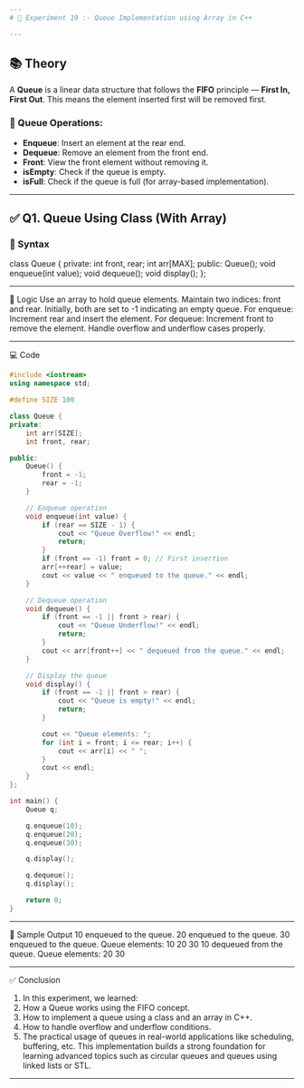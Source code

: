 ```yaml
---
# 🧪 Experiment 19 :- Queue Implementation using Array in C++

---
```


## 📚 Theory

A **Queue** is a linear data structure that follows the **FIFO** principle — **First In, First Out**. This means the element inserted first will be removed first.

### 🔁 Queue Operations:
- **Enqueue**: Insert an element at the rear end.
- **Dequeue**: Remove an element from the front end.
- **Front**: View the front element without removing it.
- **isEmpty**: Check if the queue is empty.
- **isFull**: Check if the queue is full (for array-based implementation).

---

## ✅ Q1. Queue Using Class (With Array)

### 🔧 Syntax
class Queue {
private:
    int front, rear;
    int arr[MAX];
public:
    Queue();
    void enqueue(int value);
    void dequeue();
    void display();
};

---

🧠 Logic
Use an array to hold queue elements.
Maintain two indices: front and rear.
Initially, both are set to -1 indicating an empty queue.
For enqueue: Increment rear and insert the element.
For dequeue: Increment front to remove the element.
Handle overflow and underflow cases properly.

---

💻 Code
```cpp
#include <iostream>
using namespace std;

#define SIZE 100

class Queue {
private:
    int arr[SIZE];
    int front, rear;

public:
    Queue() {
        front = -1;
        rear = -1;
    }

    // Enqueue operation
    void enqueue(int value) {
        if (rear == SIZE - 1) {
            cout << "Queue Overflow!" << endl;
            return;
        }
        if (front == -1) front = 0; // First insertion
        arr[++rear] = value;
        cout << value << " enqueued to the queue." << endl;
    }

    // Dequeue operation
    void dequeue() {
        if (front == -1 || front > rear) {
            cout << "Queue Underflow!" << endl;
            return;
        }
        cout << arr[front++] << " dequeued from the queue." << endl;
    }

    // Display the queue
    void display() {
        if (front == -1 || front > rear) {
            cout << "Queue is empty!" << endl;
            return;
        }

        cout << "Queue elements: ";
        for (int i = front; i <= rear; i++) {
            cout << arr[i] << " ";
        }
        cout << endl;
    }
};

int main() {
    Queue q;

    q.enqueue(10);
    q.enqueue(20);
    q.enqueue(30);

    q.display();

    q.dequeue();
    q.display();

    return 0;
}
```

---

📌 Sample Output
10 enqueued to the queue.
20 enqueued to the queue.
30 enqueued to the queue.
Queue elements: 10 20 30
10 dequeued from the queue.
Queue elements: 20 30

---

✅ Conclusion
1. In this experiment, we learned:
2. How a Queue works using the FIFO concept.
3. How to implement a queue using a class and an array in C++.
4. How to handle overflow and underflow conditions.
5. The practical usage of queues in real-world applications like scheduling, buffering, etc.
This implementation builds a strong foundation for learning advanced topics such as circular queues and queues using linked lists or STL.

---
